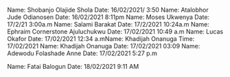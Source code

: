 Name: Shobanjo Olajide Shola
Date: 16/02/2021/ 3:50
Name: Atalobhor Jude Odianosen
Date: 16/02/2021 8:11pm
Name: Moses Ukwenya
Date: 17/2/21 3:00a.m
Name: Salami Barakat
Date: 17/2/2021 10:24a.m
Name: Ephraim Cornerstone Ajuluchukwu
Date: 17/02/2021 10:49 a.m
Name: Lucas Okafor
Date: 17/02/2021 12:34 a.mName: Khadijah Onanuga
Time: 17/02/2021
Name: Khadijah Onanuga
Date: 17/02/2021 03:09
Name: Adewodu Folashade Anne
Date: 17/02/2021 5:27 p.m

Name: Fatai Balogun
Date: 18/02/2021 9:11 AM

